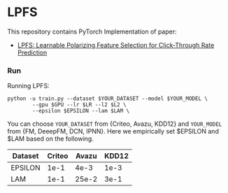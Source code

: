 # LPFS
This repository contains PyTorch Implementation of paper:
  - [LPFS: Learnable Polarizing Feature Selection for Click-Through Rate Prediction](https://arxiv.org/abs/2206.00267)

### Run

Running LPFS:
```
python -u train.py --dataset $YOUR_DATASET --model $YOUR_MODEL \
        --gpu $GPU --lr $LR --l2 $L2 \
        --epsilon $EPSILON --lam $LAM \
```

You can choose `YOUR_DATASET` from \{Criteo, Avazu, KDD12\} and `YOUR_MODEL` from \{FM, DeeepFM, DCN, IPNN\}. Here we empirically set $EPSILON and $LAM based on the following.


| Dataset   | Criteo | Avazu | KDD12 |
| ---------- | ---------- | ---------- | ---------- |
| EPSILON   | 1e-1 | 4e-3 | 1e-3 |
| LAM       | 1e-1 | 25e-2 | 3e-1 |